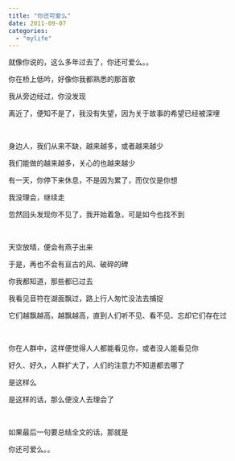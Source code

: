```yaml
---
title: "你还可爱么"
date: 2011-09-07
categories: 
  - "mylife"
---
```


就像你说的，这么多年过去了，你还可爱么。。

你在桥上低吟，好像你我都熟悉的那首歌

我从旁边经过，你没发现

离近了，便知不是了，我没有失望，因为关于故事的希望已经被深埋

 

身边人，我们从来不缺，越来越多，或者越来越少

我们能做的越来越多，关心的也越来越少

有一天，你停下来休息，不是因为累了，而仅仅是你想

我没理会，继续走

忽然回头发现你不见了，我开始着急，可是如今也找不到

 

天空放晴，便会有燕子出来

于是，再也不会有亘古的风、破碎的碑

你我都知道，那些都已过去

我看见音符在湖面飘过，路上行人匆忙没法去捕捉

它们越飘越高，越飘越高，直到人们听不见、看不见、忘却它们存在过

 

你在人群中，这样便觉得人人都能看见你，或者没人能看见你

好久、好久，人群扩大了，人们的注意力不知道都去哪了

是这样么

是这样的话，那么便没人去理会了

 

如果最后一句要总结全文的话，那就是

你还可爱么。。
